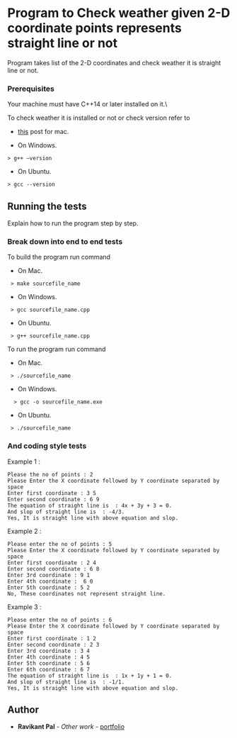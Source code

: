 # Program to Check weather given 2-D coordinate points represents straight line or not

Program takes list of the 2-D coordinates and check weather it is straight line or not.

### Prerequisites

Your machine must have C++14 or later installed on it.\

To check weather it is installed or not or check version refer to

- [this](https://stackoverflow.com/questions/20410587/how-to-find-gcc-version-on-mac) post for mac.

- On Windows.

```
> g++ –version
```

- On Ubuntu.

```
> gcc --version
```

## Running the tests

Explain how to run the program step by step.

### Break down into end to end tests

To build the program run command

- On Mac.

```
 > make sourcefile_name
```

- On Windows.

```
 > gcc sourcefile_name.cpp
```

- On Ubuntu.

```
 > g++ sourcefile_name.cpp
```

To run the program run command

- On Mac.

```
 > ./sourcefile_name
```

- On Windows.

```
  > gcc -o sourcefile_name.exe
```

- On Ubuntu.

```
 > ./sourcefile_name
```

### And coding style tests

Example 1 :

```
Please the no of points : 2
Please Enter the X coordinate followed by Y coordinate separated by space
Enter first coordinate : 3 5
Enter second coordinate : 6 9
The equation of straight line is  : 4x + 3y + 3 = 0.
And slop of straight line is  : -4/3.
Yes, It is straight line with above equation and slop.
```

Example 2 :

```
Please enter the no of points : 5
Please Enter the X coordinate followed by Y coordinate separated by space
Enter first coordinate : 2 4
Enter second coordinate : 6 8
Enter 3rd coordinate : 9 1
Enter 4th coordinate :  6 0
Enter 5th coordinate : 5 2
No, These coordinates not represent straight line.
```

Example 3 :

```
Please enter the no of points : 6
Please Enter the X coordinate followed by Y coordinate separated by space
Enter first coordinate : 1 2
Enter second coordinate : 2 3
Enter 3rd coordinate : 3 4
Enter 4th coordinate : 4 5
Enter 5th coordinate : 5 6
Enter 6th coordinate : 6 7
The equation of straight line is  : 1x + 1y + 1 = 0.
And slop of straight line is  : -1/1.
Yes, It is straight line with above equation and slop.
```

## Author

- **Ravikant Pal** - _Other work_ - [portfolio](https://pol-alok.github.io/portfolio/)
